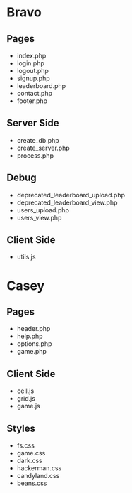 # Bravo
## Pages
- index.php
- login.php
- logout.php
- signup.php
- leaderboard.php
- contact.php
- footer.php

## Server Side
- create_db.php
- create_server.php
- process.php

## Debug
- deprecated_leaderboard_upload.php
- deprecated_leaderboard_view.php
- users_upload.php
- users_view.php

## Client Side
- utils.js

# Casey
## Pages
- header.php
- help.php
- options.php
- game.php

## Client Side
- cell.js
- grid.js 
- game.js

## Styles
- fs.css
- game.css
- dark.css
- hackerman.css
- candyland.css
- beans.css
